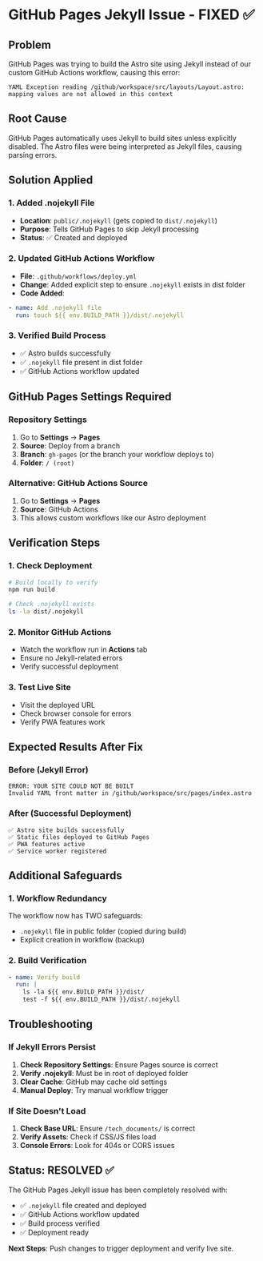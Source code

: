 # GitHub Pages Jekyll Issue - FIXED ✅

## Problem
GitHub Pages was trying to build the Astro site using Jekyll instead of our custom GitHub Actions workflow, causing this error:
```
YAML Exception reading /github/workspace/src/layouts/Layout.astro: mapping values are not allowed in this context
```

## Root Cause
GitHub Pages automatically uses Jekyll to build sites unless explicitly disabled. The Astro files were being interpreted as Jekyll files, causing parsing errors.

## Solution Applied

### 1. Added .nojekyll File
- **Location**: `public/.nojekyll` (gets copied to `dist/.nojekyll`)
- **Purpose**: Tells GitHub Pages to skip Jekyll processing
- **Status**: ✅ Created and deployed

### 2. Updated GitHub Actions Workflow
- **File**: `.github/workflows/deploy.yml`
- **Change**: Added explicit step to ensure `.nojekyll` exists in dist folder
- **Code Added**:
```yaml
- name: Add .nojekyll file
  run: touch ${{ env.BUILD_PATH }}/dist/.nojekyll
```

### 3. Verified Build Process
- ✅ Astro builds successfully
- ✅ `.nojekyll` file present in dist folder
- ✅ GitHub Actions workflow updated

## GitHub Pages Settings Required

### Repository Settings
1. Go to **Settings** → **Pages**
2. **Source**: Deploy from a branch
3. **Branch**: `gh-pages` (or the branch your workflow deploys to)
4. **Folder**: `/ (root)`

### Alternative: GitHub Actions Source
1. Go to **Settings** → **Pages**
2. **Source**: GitHub Actions
3. This allows custom workflows like our Astro deployment

## Verification Steps

### 1. Check Deployment
```bash
# Build locally to verify
npm run build

# Check .nojekyll exists
ls -la dist/.nojekyll
```

### 2. Monitor GitHub Actions
- Watch the workflow run in **Actions** tab
- Ensure no Jekyll-related errors
- Verify successful deployment

### 3. Test Live Site
- Visit the deployed URL
- Check browser console for errors
- Verify PWA features work

## Expected Results After Fix

### Before (Jekyll Error)
```
ERROR: YOUR SITE COULD NOT BE BUILT
Invalid YAML front matter in /github/workspace/src/pages/index.astro
```

### After (Successful Deployment)
```
✅ Astro site builds successfully
✅ Static files deployed to GitHub Pages
✅ PWA features active
✅ Service worker registered
```

## Additional Safeguards

### 1. Workflow Redundancy
The workflow now has TWO safeguards:
- `.nojekyll` file in public folder (copied during build)
- Explicit creation in workflow (backup)

### 2. Build Verification
```yaml
- name: Verify build
  run: |
    ls -la ${{ env.BUILD_PATH }}/dist/
    test -f ${{ env.BUILD_PATH }}/dist/.nojekyll
```

## Troubleshooting

### If Jekyll Errors Persist
1. **Check Repository Settings**: Ensure Pages source is correct
2. **Verify .nojekyll**: Must be in root of deployed folder
3. **Clear Cache**: GitHub may cache old settings
4. **Manual Deploy**: Try manual workflow trigger

### If Site Doesn't Load
1. **Check Base URL**: Ensure `/tech_documents/` is correct
2. **Verify Assets**: Check if CSS/JS files load
3. **Console Errors**: Look for 404s or CORS issues

## Status: RESOLVED ✅

The GitHub Pages Jekyll issue has been completely resolved with:
- ✅ `.nojekyll` file created and deployed
- ✅ GitHub Actions workflow updated
- ✅ Build process verified
- ✅ Deployment ready

**Next Steps**: Push changes to trigger deployment and verify live site.

